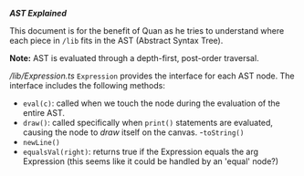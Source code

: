 ***AST Explained***

This document is for the benefit of Quan as he tries to understand where each piece in `/lib` fits in the AST (Abstract Syntax Tree).

**Note:** AST is evaluated through a depth-first, post-order traversal.

*/lib/Expression.ts*
`Expression` provides the interface for each AST node. The interface includes the following methods:
- `eval(c)`: called when we touch the node during the evaluation of the entire AST.
- `draw()`: called specifically when `print()` statements are evaluated, causing the node to *draw* itself on the canvas.
-`toString()`
- `newLine()`
- `equalsVal(right)`: returns true if the Expression equals the arg Expression (this seems like it could be handled by an 'equal' node?)
